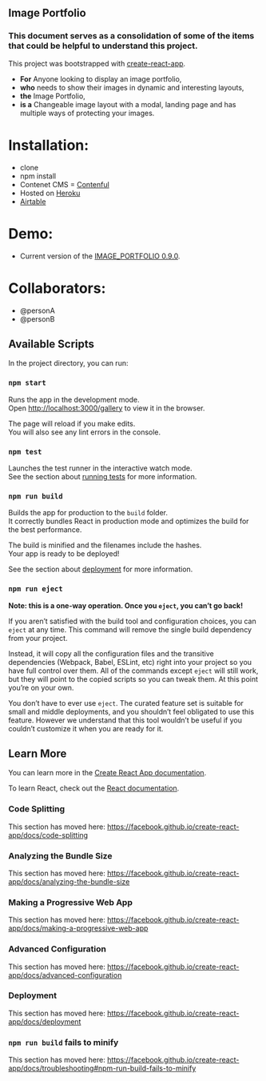 ## Image Portfolio

### This document serves as a consolidation of some of the items that could be helpful to understand this project.

This project was bootstrapped with [create-react-app](https://github.com/facebook/create-react-app).

- __For__ Anyone looking to display an image portfolio,
- __who__ needs to show their images in dynamic and interesting layouts,
- __the__ Image Portfolio,
- __is a__ Changeable image layout with a modal, landing page and has multiple ways of protecting your images.



# Installation:
- clone
- npm install
- Contenet CMS = [Contenful](https://www.contentful.com/)
- Hosted on [Heroku](https://www.heroku.com/)
- [Airtable](https://airtable.com/)

# Demo:
* Current version of the [IMAGE_PORTFOLIO 0.9.0](https://image-gallery-feature.herokuapp.com/gallery).

# Collaborators:
- @personA
- @personB

## Available Scripts

In the project directory, you can run:

### `npm start`

Runs the app in the development mode.<br>
Open [http://localhost:3000/gallery](http://localhost:3000/gallery) to view it in the browser.

The page will reload if you make edits.<br>
You will also see any lint errors in the console.

### `npm test`

Launches the test runner in the interactive watch mode.<br>
See the section about [running tests](https://facebook.github.io/create-react-app/docs/running-tests) for more information.

### `npm run build`

Builds the app for production to the `build` folder.<br>
It correctly bundles React in production mode and optimizes the build for the best performance.

The build is minified and the filenames include the hashes.<br>
Your app is ready to be deployed!

See the section about [deployment](https://facebook.github.io/create-react-app/docs/deployment) for more information.

### `npm run eject`

**Note: this is a one-way operation. Once you `eject`, you can’t go back!**

If you aren’t satisfied with the build tool and configuration choices, you can `eject` at any time. This command will remove the single build dependency from your project.

Instead, it will copy all the configuration files and the transitive dependencies (Webpack, Babel, ESLint, etc) right into your project so you have full control over them. All of the commands except `eject` will still work, but they will point to the copied scripts so you can tweak them. At this point you’re on your own.

You don’t have to ever use `eject`. The curated feature set is suitable for small and middle deployments, and you shouldn’t feel obligated to use this feature. However we understand that this tool wouldn’t be useful if you couldn’t customize it when you are ready for it.

## Learn More

You can learn more in the [Create React App documentation](https://facebook.github.io/create-react-app/docs/getting-started).

To learn React, check out the [React documentation](https://reactjs.org/).

### Code Splitting

This section has moved here: https://facebook.github.io/create-react-app/docs/code-splitting

### Analyzing the Bundle Size

This section has moved here: https://facebook.github.io/create-react-app/docs/analyzing-the-bundle-size

### Making a Progressive Web App

This section has moved here: https://facebook.github.io/create-react-app/docs/making-a-progressive-web-app

### Advanced Configuration

This section has moved here: https://facebook.github.io/create-react-app/docs/advanced-configuration

### Deployment

This section has moved here: https://facebook.github.io/create-react-app/docs/deployment

### `npm run build` fails to minify

This section has moved here: https://facebook.github.io/create-react-app/docs/troubleshooting#npm-run-build-fails-to-minify
